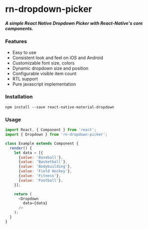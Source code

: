 # rn-dropdown-picker

##### A simple React Native Dropdown Picker with React-Native's core components.

### Features

- Easy to use
- Consistent look and feel on iOS and Android
- Customizable font size, colors
- Dynamic dropdown size and position
- Configurable visible item count
- RTL support
- Pure javascript implementation

### Installation

`npm install --save react-native-material-dropdown`

### Usage

```javascript
import React, { Component } from 'react';
import { Dropdown } from 'rn-dropdown-picker';

class Example extends Component {
  render() {
    let data = [{
	  {value: 'Baseball'},
	  {value: 'Basketball'},
	  {value: 'Bodybuilding'},
	  {value: 'Field Hockey'},
	  {value: 'Fitness'},
	  {value: 'Football'},
    }];

    return (
      <Dropdown
        data={data}
      />
    );
  }
}
```
